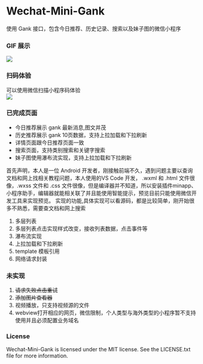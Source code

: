# Wechat-Mini-Gank
使用 Gank 接口，包含今日推荐、历史记录、搜索以及妹子图的微信小程序

### GIF 展示
![](https://github.com/wvisible/Wechat-Mini-Gank/blob/master/screenshots/demonstrate.gif)

### 扫码体验
可以使用微信扫描小程序码体验  
![](https://github.com/wvisible/Wechat-Mini-Gank/blob/master/screenshots/mini.png)

### 已完成页面
- 今日推荐展示 gank 最新消息,图文并茂
- 历史推荐展示 gank 10页数据，支持上拉加载和下拉刷新
- 详情页面跟今日推荐页面一致
- 搜索页面，支持类别搜索和关键字搜索
- 妹子图使用瀑布流实现，支持上拉加载和下拉刷新

首先声明，本人是一位 Android 开发者，刚接触前端不久，遇到问题主要以查询文档和网上找相关教程问题，本人使用的VS Code 开发， .wxml 和 .html 文件很像，.wxss 文件和 .css 文件很像，但是编译器并不知道，所以安装插件minapp、小程序助手，编辑器就能相关联了并且能使用智能提示，预览目前只能使用微信开发工具来实现预览。
实现的功能,具体实现可以看源码，都是比较简单，刚开始很多不熟悉，需要查文档和网上搜索
1. 多层列表
2. 多层列表点击实现样式改变，接收列表数据，点击事件等
3. 瀑布流实现
4. 上拉加载和下拉刷新
5. template 模板引用
6. 网络请求封装   

### 未实现
1. ~~请求失败点击重试~~
2. ~~添加图片查看器~~
3. 视频播放，只支持视频源的文件
4. webview打开相应的网页，微信限制，个人类型与海外类型的小程序暂不支持使用并且必须配置业务域名

### License
Wechat-Mini-Gank is licensed under the MIT license. See the LICENSE.txt file for more information.
